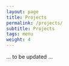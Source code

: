 ```yaml
---
layout: page
title: Projects
permalink: /projects/
subtitle: Projects
tags: menu
weight: 4
---
```


... to be updated ... 